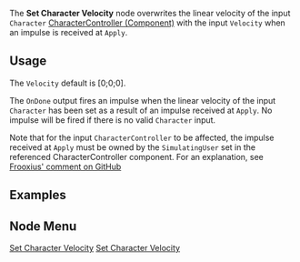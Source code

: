 <languages></languages> <translate>

The **Set Character Velocity** node overwrites the linear velocity of
the input `Character` [CharacterController
(Component)](CharacterController_(Component) "wikilink") with the input
`Velocity` when an impulse is received at `Apply`.

## Usage

The `Velocity` default is \[0;0;0\].

The `OnDone` output fires an impulse when the linear velocity of the
input `Character` has been set as a result of an impulse received at
`Apply`. No impulse will be fired if there is no valid `Character`
input.

Note that for the input `CharacterController` to be affected, the
impulse received at `Apply` must be owned by the `SimulatingUser` set in
the referenced CharacterController component. For an explanation, see
[Frooxius' comment on
GitHub](https://github.com/Resonite-Metaverse/ResonitePublic/issues/3197#issuecomment-944923044)

## Examples

## Node Menu

</translate>

[Set Character Velocity](Category:Protoflux{{#translation:}} "wikilink")
[Set Character
Velocity](Category:Protoflux:Physics{{#translation:}} "wikilink")